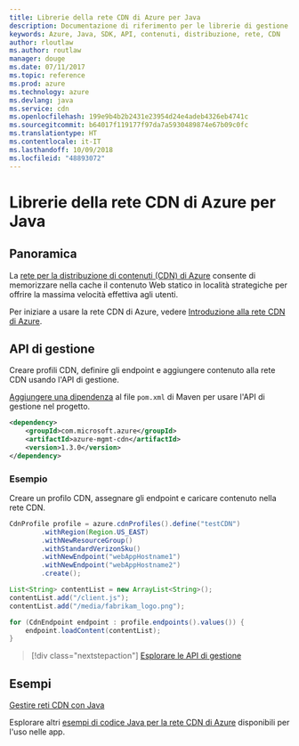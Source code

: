 ```yaml
---
title: Librerie della rete CDN di Azure per Java
description: Documentazione di riferimento per le librerie di gestione della rete CDN per Java
keywords: Azure, Java, SDK, API, contenuti, distribuzione, rete, CDN
author: rloutlaw
ms.author: routlaw
manager: douge
ms.date: 07/11/2017
ms.topic: reference
ms.prod: azure
ms.technology: azure
ms.devlang: java
ms.service: cdn
ms.openlocfilehash: 199e9b4b2b2431e23954d24e4adeb4326eb4741c
ms.sourcegitcommit: b64017f119177f97da7a5930489874e67b09c0fc
ms.translationtype: HT
ms.contentlocale: it-IT
ms.lasthandoff: 10/09/2018
ms.locfileid: "48893072"
---
```

# <a name="azure-cdn-libraries-for-java"></a>Librerie della rete CDN di Azure per Java

## <a name="overview"></a>Panoramica

La [rete per la distribuzione di contenuti (CDN) di Azure](/azure/cdn/cdn-overview) consente di memorizzare nella cache il contenuto Web statico in località strategiche per offrire la massima velocità effettiva agli utenti.

Per iniziare a usare la rete CDN di Azure, vedere [Introduzione alla rete CDN di Azure](/azure/cdn/cdn-create-new-endpoint).

## <a name="management-api"></a>API di gestione

Creare profili CDN, definire gli endpoint e aggiungere contenuto alla rete CDN usando l'API di gestione.

[Aggiungere una dipendenza](https://maven.apache.org/guides/getting-started/index.html#How_do_I_use_external_dependencies) al file `pom.xml` di Maven per usare l'API di gestione nel progetto.

```XML
<dependency>
    <groupId>com.microsoft.azure</groupId>
    <artifactId>azure-mgmt-cdn</artifactId>
    <version>1.3.0</version>
</dependency>
```   

### <a name="example"></a>Esempio

Creare un profilo CDN, assegnare gli endpoint e caricare contenuto nella rete CDN.

```java
CdnProfile profile = azure.cdnProfiles().define("testCDN")
        .withRegion(Region.US_EAST)
        .withNewResourceGroup()
        .withStandardVerizonSku()
        .withNewEndpoint("webAppHostname1")
        .withNewEndpoint("webAppHostname2")
        .create();

List<String> contentList = new ArrayList<String>();
contentList.add("/client.js");
contentList.add("/media/fabrikam_logo.png");

for (CdnEndpoint endpoint : profile.endpoints().values()) {
    endpoint.loadContent(contentList);
}
```

> [!div class="nextstepaction"]
> [Esplorare le API di gestione](/java/api/overview/azure/cdn/management)

## <a name="samples"></a>Esempi

[Gestire reti CDN con Java](https://github.com/Azure-Samples/cdn-java-manage-cdn)

Esplorare altri [esempi di codice Java per la rete CDN di Azure](https://azure.microsoft.com/resources/samples/?platform=java&term=cdn) disponibili per l'uso nelle app.
